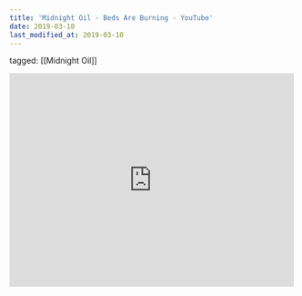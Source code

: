 ```yaml
---
title: 'Midnight Oil - Beds Are Burning - YouTube'
date: 2019-03-10
last_modified_at: 2019-03-10
---
```

tagged: [[Midnight Oil]]
<iframe allow="accelerometer; autoplay; clipboard-write; encrypted-media; gyroscope; picture-in-picture" allowfullscreen="" frameborder="0" height="375" id="youtube_iframe" src="https://www.youtube.com/embed/ejorQVy3m8E?feature=oembed&amp;enablejsapi=1&amp;origin=https://safe.txmblr.com&amp;wmode=opaque" width="500"></iframe>